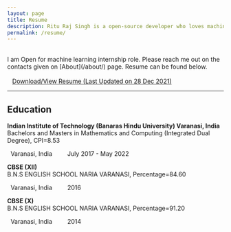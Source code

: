 ```yaml
---
layout: page
title: Resume
description: Ritu Raj Singh is a open-source developer who loves machine learning.
permalink: /resume/
---
```


<br>
I am Open for machine learning internship role. Please reach me out on the contacts given on [About](/about/) page. Resume can be found below.<br><br>
<i class="fa fa-file-pdf-o" aria-hidden="true"></i>&nbsp;&nbsp; <a href="/assets/resume/RituRaj_latest.pdf">Download/View Resume (Last Updated on 28 Dec 2021)</a>

<hr>

## Education
**Indian Institute of Technology (Banaras Hindu University) Varanasi, India**<br>
Bachelors and Masters in Mathematics and Computing (Integrated Dual Degree), CPI=8.53
<br>
<div class="resume-footer">
<i class="fa fa-map-marker"></i>&nbsp; Varanasi, India &nbsp;&nbsp;&nbsp;&nbsp;&nbsp;&nbsp;<i class="fa fa-calendar"></i>&nbsp; July 2017 - May 2022
</div>

**CBSE (XII)**<br>
B.N.S ENGLISH SCHOOL NARIA VARANASI, Percentage=84.60
<br>
<div class="resume-footer">
<i class="fa fa-map-marker"></i>&nbsp; Varanasi, India &nbsp;&nbsp;&nbsp;&nbsp;&nbsp;&nbsp;<i class="fa fa-calendar"></i>&nbsp; 2016
</div>

**CBSE (X)**<br>
B.N.S ENGLISH SCHOOL NARIA VARANASI, Percentage=91.20
<br>
<div class="resume-footer">
<i class="fa fa-map-marker"></i>&nbsp; Varanasi, India &nbsp;&nbsp;&nbsp;&nbsp;&nbsp;&nbsp;<i class="fa fa-calendar"></i>&nbsp; 2014
</div>
